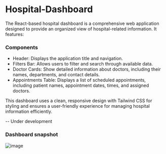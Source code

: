 # Hospital-Dashboard

The React-based hospital dashboard is a comprehensive web application designed to provide an organized view of hospital-related information. It features:

### Components 
- Header: Displays the application title and navigation.
- Filters Bar: Allows users to filter and search through available data.
- Doctor Cards: Show detailed information about doctors, including their names, departments, and contact details.
- Appointments Table: Displays a list of scheduled appointments, including patient names, appointment dates, times, and assigned doctors.


This dashboard uses a clean, responsive design with Tailwind CSS for styling and ensures a user-friendly experience for managing hospital information efficiently.

-- Under development 

### Dashboard snapshot
![image](https://github.com/user-attachments/assets/0f31da00-352e-445d-a344-9b88ac047ca8)
